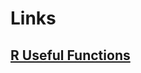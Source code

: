 # Links

## [R Useful Functions](https://github.com/roscoelai/gen-ref/blob/master/R-Useful-Functions.md)
